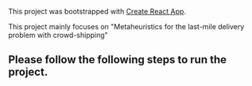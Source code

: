 This project was bootstrapped with [Create React App](https://github.com/facebook/create-react-app).

This project mainly focuses on "Metaheuristics for the last-mile delivery problem with crowd-shipping"

## Please follow the following steps to run the project.
